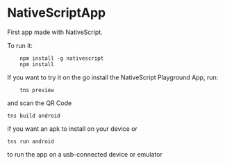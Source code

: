 # NativeScriptApp
First app made with NativeScript.

To run it:
	
        npm install -g nativescript
        npm install
	
If you want to try it on the go install the NativeScript Playground App, run:
        
        tns preview
        
and scan the QR Code

	tns build android
        
if you want an apk to install on your device or

	tns run android
        
to run the app on a usb-connected device or emulator
	

  
